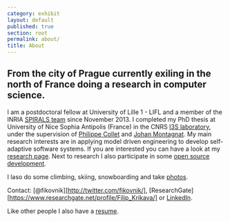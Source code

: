 ```yaml
---
category: exhibit
layout: default
published: true
section: root
permalink: about/
title: About
---
```


## From the city of Prague currently exiling in the north of France doing a research in computer science. ##

I am a postdoctoral fellow at University of Lille 1 - LIFL and a member of the INRIA [SPIRALS team](https://team.inria.fr/spirals/) since November 2013. 
I completed my PhD thesis at University of Nice Sophia Antipolis (France) in the CNRS [I3S laboratory](http://www.i3s.unice.fr/), under the supervision of [Philippe Collet](http://www.i3s.unice.fr/~collet/) and [Johan Montagnat](http://www.i3s.unice.fr/~johan/). 
My main research interests are in applying model driven engineering to develop self-adaptive software systems.  If you are interested you can have a look at my [research
page](research.html). Next to research I also participate in some [open source development](http://github.com/fikovnik/). 

I laso do some climbing, skiing, snowboarding and take [photos](galleries.html).

Contact: [@fikovnik][http://twitter.com/fikovnik/], [ResearchGate][https://www.researchgate.net/profile/Filip_Krikava/] or [LinkedIn](http://fr.linkedin.com/in/filipkrikava).

Like other people I also have a [resume](https://docs.google.com/document/d/1Pu0v7bOq5B2yUVAR7kzgAyzaye1xNNhzaKZOoCytcFc/edit?hl=en_US&authkey=CILzkOIC).